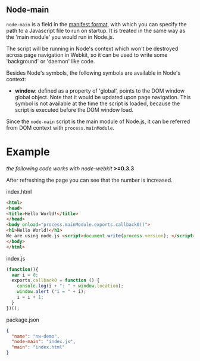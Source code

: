 ## Node-main

`node-main` is a field in the [manifest format](Manifest-format), with which you can specify the path to a Javascript file to run on startup. It is treated in the same way as the 'main module' you would run in Node.js.

The script will be running in Node's context which won't be destroyed across page navigation in Webkit, so it can be used to write some 'background' or 'daemon' like code.

Besides Node's symbols, the following symbols are available in Node's context:

*  **window**: defined as a property of 'global', points to the DOM window global object. Note that it would be updated upon page navigation. This symbol is not available at the time the script is loaded, because the script is executed before the DOM window load.

Since the `node-main` script is the main module of Node.js, it can be referred from DOM context with `process.mainModule`.

# Example 
*the following code works with node-webkit* **>=0.3.3**

After refreshing the page you can see that the number is increased.

index.html
````html
<html>
<head>
<title>Hello World!</title>
</head>
<body onload="process.mainModule.exports.callback0()">
<h1>Hello World!</h1>
We are using node.js <script>document.write(process.version); </script>
</body>
</html>
````
index.js
````javascript
(function(){
  var i = 0;
  exports.callback0 = function () {
    console.log(i + ": " + window.location);
    window.alert ("i = " + i);
    i = i + 1;
  }
})();
````
package.json
````json
{
  "name": "nw-demo",
  "node-main": "index.js",
  "main": "index.html"
}
````